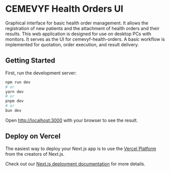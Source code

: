 # CEMEVYF Health Orders UI

Graphical interface for basic health order management.
It allows the registration of new patients and the attachment of health orders and their results.
This web application is designed for use on desktop PCs with monitors. It serves as the UI for cemevyf-health-orders.
A basic workflow is implemented for quotation, order execution, and result delivery.

## Getting Started

First, run the development server:

```bash
npm run dev
# or
yarn dev
# or
pnpm dev
# or
bun dev
```

Open [http://localhost:3000](http://localhost:3000) with your browser to see the result.

## Deploy on Vercel

The easiest way to deploy your Next.js app is to use the [Vercel Platform](https://vercel.com/new?utm_medium=default-template&filter=next.js&utm_source=create-next-app&utm_campaign=create-next-app-readme) from the creators of Next.js.

Check out our [Next.js deployment documentation](https://nextjs.org/docs/app/building-your-application/deploying) for more details.
